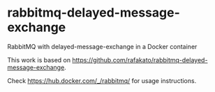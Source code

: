 # rabbitmq-delayed-message-exchange
RabbitMQ with delayed-message-exchange in a Docker container

This work is based on https://github.com/rafakato/rabbitmq-delayed-message-exchange.

Check https://hub.docker.com/_/rabbitmq/ for usage instructions.
